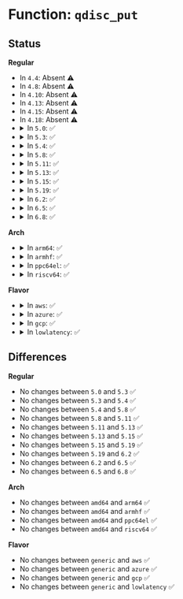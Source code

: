 # Function: <code>qdisc_put</code>

## Status
<b>Regular</b>
<ul>
<li>
In <code>4.4</code>: Absent ⚠️
</li>
<li>
In <code>4.8</code>: Absent ⚠️
</li>
<li>
In <code>4.10</code>: Absent ⚠️
</li>
<li>
In <code>4.13</code>: Absent ⚠️
</li>
<li>
In <code>4.15</code>: Absent ⚠️
</li>
<li>
In <code>4.18</code>: Absent ⚠️
</li>
<li>
<details>
<summary>In <code>5.0</code>: ✅</summary>

```c
void qdisc_put(struct Qdisc *qdisc);
```

**Collision:** Unique Global

**Inline:** No

**Transformation:** False

**Instances:**

```
In net/sched/sch_generic.c (ffffffff818f70a0)
Location: net/sched/sch_generic.c:994
Inline: False
Direct callers:
  - net/sched/sch_generic.c:dev_shutdown
  - net/sched/sch_generic.c:dev_shutdown
  - net/sched/sch_generic.c:dev_shutdown
  - net/sched/sch_generic.c:qdisc_create_dflt
  - net/sched/sch_mq.c:mq_attach
  - net/sched/sch_mq.c:mq_destroy
  - net/sched/sch_api.c:tc_modify_qdisc
  - net/sched/sch_api.c:qdisc_graft
  - net/sched/sch_api.c:notify_and_destroy
  - net/sched/cls_api.c:tcf_block_release
  - net/sched/sch_fifo.c:fifo_create_dflt
```
**Symbols:**

```
ffffffff818f70a0-ffffffff818f70c5: qdisc_put (STB_GLOBAL)
```
</details>
</li>
<li>
<details>
<summary>In <code>5.3</code>: ✅</summary>

```c
void qdisc_put(struct Qdisc *qdisc);
```

**Collision:** Unique Global

**Inline:** No

**Transformation:** False

**Instances:**

```
In net/sched/sch_generic.c (ffffffff819567c0)
Location: net/sched/sch_generic.c:986
Inline: False
Direct callers:
  - net/sched/sch_generic.c:dev_shutdown
  - net/sched/sch_generic.c:dev_shutdown
  - net/sched/sch_generic.c:dev_shutdown
  - net/sched/sch_generic.c:qdisc_create_dflt
  - net/sched/sch_mq.c:mq_attach
  - net/sched/sch_mq.c:mq_destroy
  - net/sched/sch_api.c:tc_modify_qdisc
  - net/sched/sch_api.c:qdisc_graft
  - net/sched/sch_api.c:notify_and_destroy
  - net/sched/cls_api.c:tc_ctl_chain
  - net/sched/cls_api.c:tcf_block_release
  - net/sched/sch_fifo.c:fifo_create_dflt
```
**Symbols:**

```
ffffffff819567c0-ffffffff819567e8: qdisc_put (STB_GLOBAL)
```
</details>
</li>
<li>
<details>
<summary>In <code>5.4</code>: ✅</summary>

```c
void qdisc_put(struct Qdisc *qdisc);
```

**Collision:** Unique Global

**Inline:** No

**Transformation:** False

**Instances:**

```
In net/sched/sch_generic.c (ffffffff8198cc60)
Location: net/sched/sch_generic.c:981
Inline: False
Direct callers:
  - net/sched/sch_generic.c:dev_shutdown
  - net/sched/sch_generic.c:dev_shutdown
  - net/sched/sch_generic.c:dev_shutdown
  - net/sched/sch_generic.c:qdisc_create_dflt
  - net/sched/sch_mq.c:mq_attach
  - net/sched/sch_mq.c:mq_destroy
  - net/sched/sch_api.c:tc_modify_qdisc
  - net/sched/sch_api.c:qdisc_graft
  - net/sched/sch_api.c:notify_and_destroy
  - net/sched/cls_api.c:tc_ctl_chain
  - net/sched/cls_api.c:tcf_block_release
  - net/sched/sch_fifo.c:fifo_create_dflt
```
**Symbols:**

```
ffffffff8198cc60-ffffffff8198cc88: qdisc_put (STB_GLOBAL)
```
</details>
</li>
<li>
<details>
<summary>In <code>5.8</code>: ✅</summary>

```c
void qdisc_put(struct Qdisc *qdisc);
```

**Collision:** Unique Global

**Inline:** No

**Transformation:** False

**Instances:**

```
In net/sched/sch_generic.c (ffffffff81a64d30)
Location: net/sched/sch_generic.c:978
Inline: False
Direct callers:
  - net/sched/sch_generic.c:dev_shutdown
  - net/sched/sch_generic.c:dev_shutdown
  - net/sched/sch_generic.c:dev_shutdown
  - net/sched/sch_generic.c:qdisc_create_dflt
  - net/sched/sch_mq.c:mq_attach
  - net/sched/sch_mq.c:mq_destroy
  - net/sched/sch_api.c:tc_modify_qdisc
  - net/sched/sch_api.c:qdisc_graft
  - net/sched/sch_api.c:qdisc_graft
  - net/sched/sch_api.c:qdisc_graft
  - net/sched/sch_api.c:qdisc_graft
  - net/sched/cls_api.c:tc_ctl_chain
  - net/sched/cls_api.c:tc_ctl_chain
  - net/sched/sch_fifo.c:fifo_create_dflt
```
**Symbols:**

```
ffffffff81a64d30-ffffffff81a64d74: qdisc_put (STB_GLOBAL)
```
</details>
</li>
<li>
<details>
<summary>In <code>5.11</code>: ✅</summary>

```c
void qdisc_put(struct Qdisc *qdisc);
```

**Collision:** Unique Global

**Inline:** No

**Transformation:** False

**Instances:**

```
In net/sched/sch_generic.c (ffffffff81a6ce60)
Location: net/sched/sch_generic.c:965
Inline: False
Direct callers:
  - net/sched/sch_generic.c:dev_shutdown
  - net/sched/sch_generic.c:dev_shutdown
  - net/sched/sch_generic.c:dev_shutdown
  - net/sched/sch_generic.c:qdisc_create_dflt
  - net/sched/sch_mq.c:mq_attach
  - net/sched/sch_mq.c:mq_destroy
  - net/sched/sch_api.c:tc_modify_qdisc
  - net/sched/sch_api.c:qdisc_graft
  - net/sched/sch_api.c:qdisc_graft
  - net/sched/sch_api.c:qdisc_graft
  - net/sched/sch_api.c:qdisc_graft
  - net/sched/cls_api.c:tc_ctl_chain
  - net/sched/cls_api.c:tc_ctl_chain
  - net/sched/sch_fifo.c:fifo_create_dflt
```
**Symbols:**

```
ffffffff81a6ce60-ffffffff81a6cea4: qdisc_put (STB_GLOBAL)
```
</details>
</li>
<li>
<details>
<summary>In <code>5.13</code>: ✅</summary>

```c
void qdisc_put(struct Qdisc *qdisc);
```

**Collision:** Unique Global

**Inline:** No

**Transformation:** False

**Instances:**

```
In net/sched/sch_generic.c (ffffffff81a55670)
Location: net/sched/sch_generic.c:1009
Inline: False
Direct callers:
  - net/sched/sch_generic.c:dev_shutdown
  - net/sched/sch_generic.c:dev_shutdown
  - net/sched/sch_generic.c:dev_shutdown
  - net/sched/sch_generic.c:qdisc_create_dflt
  - net/sched/sch_mq.c:mq_attach
  - net/sched/sch_mq.c:mq_destroy
  - net/sched/sch_api.c:tc_modify_qdisc
  - net/sched/sch_api.c:qdisc_graft
  - net/sched/sch_api.c:qdisc_graft
  - net/sched/sch_api.c:qdisc_graft
  - net/sched/sch_api.c:qdisc_graft
  - net/sched/cls_api.c:tc_ctl_chain
  - net/sched/cls_api.c:tc_ctl_chain
  - net/sched/sch_fifo.c:fifo_create_dflt
```
**Symbols:**

```
ffffffff81a55670-ffffffff81a556b4: qdisc_put (STB_GLOBAL)
```
</details>
</li>
<li>
<details>
<summary>In <code>5.15</code>: ✅</summary>

```c
void qdisc_put(struct Qdisc *qdisc);
```

**Collision:** Unique Global

**Inline:** No

**Transformation:** False

**Instances:**

```
In net/sched/sch_generic.c (ffffffff81b0e1f0)
Location: net/sched/sch_generic.c:1035
Inline: False
Direct callers:
  - net/sched/sch_generic.c:dev_shutdown
  - net/sched/sch_generic.c:dev_shutdown
  - net/sched/sch_generic.c:dev_shutdown
  - net/sched/sch_generic.c:qdisc_create_dflt
  - net/sched/sch_mq.c:mq_attach
  - net/sched/sch_mq.c:mq_destroy
  - net/sched/sch_api.c:tc_modify_qdisc
  - net/sched/sch_api.c:qdisc_graft
  - net/sched/sch_api.c:qdisc_graft
  - net/sched/sch_api.c:qdisc_graft
  - net/sched/sch_api.c:qdisc_graft
  - net/sched/sch_api.c:qdisc_graft
  - net/sched/cls_api.c:tc_ctl_chain
  - net/sched/cls_api.c:tc_ctl_chain
  - net/sched/sch_fifo.c:fifo_create_dflt
```
**Symbols:**

```
ffffffff81b0e1f0-ffffffff81b0e234: qdisc_put (STB_GLOBAL)
```
</details>
</li>
<li>
<details>
<summary>In <code>5.19</code>: ✅</summary>

```c
void qdisc_put(struct Qdisc *qdisc);
```

**Collision:** Unique Global

**Inline:** No

**Transformation:** False

**Instances:**

```
In net/sched/sch_generic.c (ffffffff81c95c10)
Location: net/sched/sch_generic.c:1077
Inline: False
Direct callers:
  - net/sched/sch_generic.c:dev_shutdown
  - net/sched/sch_generic.c:dev_shutdown
  - net/sched/sch_generic.c:dev_shutdown
  - net/sched/sch_generic.c:qdisc_create_dflt
  - net/sched/sch_mq.c:mq_attach
  - net/sched/sch_mq.c:mq_destroy
  - net/sched/sch_api.c:tc_modify_qdisc
  - net/sched/sch_api.c:qdisc_graft
  - net/sched/sch_api.c:qdisc_graft
  - net/sched/sch_api.c:qdisc_graft
  - net/sched/sch_api.c:qdisc_graft
  - net/sched/cls_api.c:tc_ctl_chain
  - net/sched/cls_api.c:tc_ctl_chain
  - net/sched/cls_api.c:tc_ctl_chain
  - net/sched/cls_api.c:tc_ctl_chain
  - net/sched/sch_fifo.c:fifo_create_dflt
```
**Symbols:**

```
ffffffff81c95c10-ffffffff81c95c84: qdisc_put (STB_GLOBAL)
```
</details>
</li>
<li>
<details>
<summary>In <code>6.2</code>: ✅</summary>

```c
void qdisc_put(struct Qdisc *qdisc);
```

**Collision:** Unique Global

**Inline:** No

**Transformation:** False

**Instances:**

```
In net/sched/sch_generic.c (ffffffff81e517b0)
Location: net/sched/sch_generic.c:1073
Inline: False
Direct callers:
  - net/sched/sch_generic.c:dev_shutdown
  - net/sched/sch_generic.c:dev_shutdown
  - net/sched/sch_generic.c:dev_shutdown
  - net/sched/sch_generic.c:attach_default_qdiscs
  - net/sched/sch_generic.c:qdisc_create_dflt
  - net/sched/sch_mq.c:mq_attach
  - net/sched/sch_mq.c:mq_destroy
  - net/sched/sch_api.c:tc_modify_qdisc
  - net/sched/sch_api.c:qdisc_graft
  - net/sched/sch_api.c:qdisc_graft
  - net/sched/sch_api.c:qdisc_graft
  - net/sched/sch_api.c:qdisc_graft
  - net/sched/cls_api.c:tc_ctl_chain
  - net/sched/cls_api.c:tc_ctl_chain
  - net/sched/cls_api.c:tc_ctl_chain
  - net/sched/cls_api.c:tc_ctl_chain
  - net/sched/sch_fifo.c:fifo_create_dflt
```
**Symbols:**

```
ffffffff81e517b0-ffffffff81e51824: qdisc_put (STB_GLOBAL)
```
</details>
</li>
<li>
<details>
<summary>In <code>6.5</code>: ✅</summary>

```c
void qdisc_put(struct Qdisc *qdisc);
```

**Collision:** Unique Global

**Inline:** No

**Transformation:** False

**Instances:**

```
In net/sched/sch_generic.c (ffffffff81ead000)
Location: net/sched/sch_generic.c:1081
Inline: False
Direct callers:
  - net/sched/sch_generic.c:dev_shutdown
  - net/sched/sch_generic.c:dev_shutdown
  - net/sched/sch_generic.c:dev_shutdown
  - net/sched/sch_generic.c:attach_default_qdiscs
  - net/sched/sch_generic.c:qdisc_create_dflt
  - net/sched/sch_mq.c:mq_attach
  - net/sched/sch_mq.c:mq_destroy
  - net/sched/sch_api.c:tc_modify_qdisc
  - net/sched/sch_api.c:qdisc_graft
  - net/sched/sch_api.c:qdisc_graft
  - net/sched/sch_api.c:qdisc_graft
  - net/sched/cls_api.c:tc_ctl_chain
  - net/sched/cls_api.c:tc_ctl_chain
  - net/sched/cls_api.c:tc_ctl_chain
  - net/sched/cls_api.c:tc_ctl_chain
  - net/sched/cls_api.c:tc_ctl_chain
  - net/sched/sch_fifo.c:fifo_create_dflt
```
**Symbols:**

```
ffffffff81ead000-ffffffff81ead074: qdisc_put (STB_GLOBAL)
```
</details>
</li>
<li>
<details>
<summary>In <code>6.8</code>: ✅</summary>

```c
void qdisc_put(struct Qdisc *qdisc);
```

**Collision:** Unique Global

**Inline:** No

**Transformation:** False

**Instances:**

```
In net/sched/sch_generic.c (ffffffff81f6faa0)
Location: net/sched/sch_generic.c:1085
Inline: False
Direct callers:
  - net/sched/sch_generic.c:dev_shutdown
  - net/sched/sch_generic.c:dev_shutdown
  - net/sched/sch_generic.c:dev_shutdown
  - net/sched/sch_generic.c:attach_default_qdiscs
  - net/sched/sch_generic.c:qdisc_create_dflt
  - net/sched/sch_mq.c:mq_attach
  - net/sched/sch_mq.c:mq_destroy
  - net/sched/sch_api.c:tc_modify_qdisc
  - net/sched/sch_api.c:qdisc_graft
  - net/sched/sch_api.c:qdisc_graft
  - net/sched/sch_api.c:qdisc_graft
  - net/sched/cls_api.c:tc_ctl_chain
  - net/sched/cls_api.c:tc_ctl_chain
  - net/sched/cls_api.c:tc_ctl_chain
  - net/sched/cls_api.c:tc_ctl_chain
  - net/sched/sch_fifo.c:fifo_create_dflt
```
**Symbols:**

```
ffffffff81f6faa0-ffffffff81f6fb14: qdisc_put (STB_GLOBAL)
```
</details>
</li>
</ul>
<b>Arch</b>
<ul>
<li>
<details>
<summary>In <code>arm64</code>: ✅</summary>

```c
void qdisc_put(struct Qdisc *qdisc);
```

**Collision:** Unique Global

**Inline:** No

**Transformation:** False

**Instances:**

```
In net/sched/sch_generic.c (ffff800010c38268)
Location: net/sched/sch_generic.c:981
Inline: False
Direct callers:
  - net/sched/sch_generic.c:dev_shutdown
  - net/sched/sch_generic.c:dev_shutdown
  - net/sched/sch_generic.c:dev_shutdown
  - net/sched/sch_generic.c:qdisc_create_dflt
  - net/sched/sch_mq.c:mq_attach
  - net/sched/sch_mq.c:mq_destroy
  - net/sched/sch_api.c:tc_modify_qdisc
  - net/sched/sch_api.c:qdisc_graft
  - net/sched/sch_api.c:notify_and_destroy
  - net/sched/cls_api.c:tc_ctl_chain
  - net/sched/cls_api.c:tcf_block_release
  - net/sched/sch_fifo.c:fifo_create_dflt
```
**Symbols:**

```
ffff800010c38268-ffff800010c382bc: qdisc_put (STB_GLOBAL)
```
</details>
</li>
<li>
<details>
<summary>In <code>armhf</code>: ✅</summary>

```c
void qdisc_put(struct Qdisc *qdisc);
```

**Collision:** Unique Global

**Inline:** No

**Transformation:** False

**Instances:**

```
In net/sched/sch_generic.c (c0d4a480)
Location: net/sched/sch_generic.c:981
Inline: False
Direct callers:
  - net/sched/sch_generic.c:dev_shutdown
  - net/sched/sch_generic.c:dev_shutdown
  - net/sched/sch_generic.c:dev_shutdown
  - net/sched/sch_generic.c:qdisc_create_dflt
  - net/sched/sch_mq.c:mq_attach
  - net/sched/sch_mq.c:mq_destroy
  - net/sched/sch_api.c:tc_modify_qdisc
  - net/sched/sch_api.c:qdisc_graft
  - net/sched/sch_api.c:notify_and_destroy
  - net/sched/cls_api.c:tc_ctl_chain
  - net/sched/cls_api.c:tc_ctl_chain
  - net/sched/cls_api.c:tcf_block_release
  - net/sched/sch_fifo.c:fifo_create_dflt
```
**Symbols:**

```
c0d4a480-c0d4a4c4: qdisc_put (STB_GLOBAL)
```
</details>
</li>
<li>
<details>
<summary>In <code>ppc64el</code>: ✅</summary>

```c
void qdisc_put(struct Qdisc *qdisc);
```

**Collision:** Unique Global

**Inline:** No

**Transformation:** False

**Instances:**

```
In net/sched/sch_generic.c (c000000000d31130)
Location: net/sched/sch_generic.c:981
Inline: False
Direct callers:
  - net/sched/sch_generic.c:dev_shutdown
  - net/sched/sch_generic.c:dev_shutdown
  - net/sched/sch_generic.c:dev_shutdown
  - net/sched/sch_generic.c:qdisc_create_dflt
  - net/sched/sch_mq.c:mq_attach
  - net/sched/sch_mq.c:mq_destroy
  - net/sched/sch_api.c:tc_modify_qdisc
  - net/sched/sch_api.c:qdisc_graft
  - net/sched/sch_api.c:notify_and_destroy
  - net/sched/cls_api.c:tc_ctl_chain
  - net/sched/cls_api.c:tcf_block_release
  - net/sched/sch_fifo.c:fifo_create_dflt
```
**Symbols:**

```
c000000000d31130-c000000000d31180: qdisc_put (STB_GLOBAL)
```
</details>
</li>
<li>
<details>
<summary>In <code>riscv64</code>: ✅</summary>

```c
void qdisc_put(struct Qdisc *qdisc);
```

**Collision:** Unique Global

**Inline:** No

**Transformation:** False

**Instances:**

```
In net/sched/sch_generic.c (ffffffe0007a95ea)
Location: net/sched/sch_generic.c:981
Inline: False
Direct callers:
  - net/sched/sch_generic.c:dev_shutdown
  - net/sched/sch_generic.c:dev_shutdown
  - net/sched/sch_generic.c:dev_shutdown
  - net/sched/sch_generic.c:qdisc_create_dflt
  - net/sched/sch_mq.c:mq_attach
  - net/sched/sch_mq.c:mq_destroy
  - net/sched/sch_api.c:tc_modify_qdisc
  - net/sched/sch_api.c:qdisc_graft
  - net/sched/sch_api.c:notify_and_destroy
  - net/sched/cls_api.c:tc_ctl_chain
  - net/sched/cls_api.c:tcf_block_release
  - net/sched/sch_fifo.c:fifo_create_dflt
```
**Symbols:**

```
ffffffe0007a95ea-ffffffe0007a9638: qdisc_put (STB_GLOBAL)
```
</details>
</li>
</ul>
<b>Flavor</b>
<ul>
<li>
<details>
<summary>In <code>aws</code>: ✅</summary>

```c
void qdisc_put(struct Qdisc *qdisc);
```

**Collision:** Unique Global

**Inline:** No

**Transformation:** False

**Instances:**

```
In net/sched/sch_generic.c (ffffffff8192cad0)
Location: net/sched/sch_generic.c:981
Inline: False
Direct callers:
  - net/sched/sch_generic.c:dev_shutdown
  - net/sched/sch_generic.c:dev_shutdown
  - net/sched/sch_generic.c:dev_shutdown
  - net/sched/sch_generic.c:qdisc_create_dflt
  - net/sched/sch_mq.c:mq_attach
  - net/sched/sch_mq.c:mq_destroy
  - net/sched/sch_api.c:tc_modify_qdisc
  - net/sched/sch_api.c:qdisc_graft
  - net/sched/sch_api.c:notify_and_destroy
  - net/sched/cls_api.c:tc_ctl_chain
  - net/sched/cls_api.c:tcf_block_release
  - net/sched/sch_fifo.c:fifo_create_dflt
```
**Symbols:**

```
ffffffff8192cad0-ffffffff8192caf8: qdisc_put (STB_GLOBAL)
```
</details>
</li>
<li>
<details>
<summary>In <code>azure</code>: ✅</summary>

```c
void qdisc_put(struct Qdisc *qdisc);
```

**Collision:** Unique Global

**Inline:** No

**Transformation:** False

**Instances:**

```
In net/sched/sch_generic.c (ffffffff818e65d0)
Location: net/sched/sch_generic.c:981
Inline: False
Direct callers:
  - net/sched/sch_generic.c:dev_shutdown
  - net/sched/sch_generic.c:dev_shutdown
  - net/sched/sch_generic.c:dev_shutdown
  - net/sched/sch_generic.c:qdisc_create_dflt
  - net/sched/sch_mq.c:mq_attach
  - net/sched/sch_mq.c:mq_destroy
  - net/sched/sch_api.c:tc_modify_qdisc
  - net/sched/sch_api.c:qdisc_graft
  - net/sched/sch_api.c:notify_and_destroy
  - net/sched/cls_api.c:tc_ctl_chain
  - net/sched/cls_api.c:tcf_block_release
  - net/sched/sch_fifo.c:fifo_create_dflt
```
**Symbols:**

```
ffffffff818e65d0-ffffffff818e65f8: qdisc_put (STB_GLOBAL)
```
</details>
</li>
<li>
<details>
<summary>In <code>gcp</code>: ✅</summary>

```c
void qdisc_put(struct Qdisc *qdisc);
```

**Collision:** Unique Global

**Inline:** No

**Transformation:** False

**Instances:**

```
In net/sched/sch_generic.c (ffffffff8197dc60)
Location: net/sched/sch_generic.c:981
Inline: False
Direct callers:
  - net/sched/sch_generic.c:dev_shutdown
  - net/sched/sch_generic.c:dev_shutdown
  - net/sched/sch_generic.c:dev_shutdown
  - net/sched/sch_generic.c:qdisc_create_dflt
  - net/sched/sch_mq.c:mq_attach
  - net/sched/sch_mq.c:mq_destroy
  - net/sched/sch_api.c:tc_modify_qdisc
  - net/sched/sch_api.c:qdisc_graft
  - net/sched/sch_api.c:notify_and_destroy
  - net/sched/cls_api.c:tc_ctl_chain
  - net/sched/cls_api.c:tcf_block_release
  - net/sched/sch_fifo.c:fifo_create_dflt
```
**Symbols:**

```
ffffffff8197dc60-ffffffff8197dc88: qdisc_put (STB_GLOBAL)
```
</details>
</li>
<li>
<details>
<summary>In <code>lowlatency</code>: ✅</summary>

```c
void qdisc_put(struct Qdisc *qdisc);
```

**Collision:** Unique Global

**Inline:** No

**Transformation:** False

**Instances:**

```
In net/sched/sch_generic.c (ffffffff819a01d0)
Location: net/sched/sch_generic.c:981
Inline: False
Direct callers:
  - net/sched/sch_generic.c:dev_shutdown
  - net/sched/sch_generic.c:dev_shutdown
  - net/sched/sch_generic.c:dev_shutdown
  - net/sched/sch_generic.c:qdisc_create_dflt
  - net/sched/sch_mq.c:mq_attach
  - net/sched/sch_mq.c:mq_destroy
  - net/sched/sch_api.c:tc_modify_qdisc
  - net/sched/sch_api.c:qdisc_graft
  - net/sched/sch_api.c:notify_and_destroy
  - net/sched/cls_api.c:tc_ctl_chain
  - net/sched/cls_api.c:tcf_block_release
  - net/sched/sch_fifo.c:fifo_create_dflt
```
**Symbols:**

```
ffffffff819a01d0-ffffffff819a01f8: qdisc_put (STB_GLOBAL)
```
</details>
</li>
</ul>

## Differences
<b>Regular</b>
<ul>
<li>
No changes between <code>5.0</code> and <code>5.3</code> ✅
</li>
<li>
No changes between <code>5.3</code> and <code>5.4</code> ✅
</li>
<li>
No changes between <code>5.4</code> and <code>5.8</code> ✅
</li>
<li>
No changes between <code>5.8</code> and <code>5.11</code> ✅
</li>
<li>
No changes between <code>5.11</code> and <code>5.13</code> ✅
</li>
<li>
No changes between <code>5.13</code> and <code>5.15</code> ✅
</li>
<li>
No changes between <code>5.15</code> and <code>5.19</code> ✅
</li>
<li>
No changes between <code>5.19</code> and <code>6.2</code> ✅
</li>
<li>
No changes between <code>6.2</code> and <code>6.5</code> ✅
</li>
<li>
No changes between <code>6.5</code> and <code>6.8</code> ✅
</li>
</ul>
<b>Arch</b>
<ul>
<li>
No changes between <code>amd64</code> and <code>arm64</code> ✅
</li>
<li>
No changes between <code>amd64</code> and <code>armhf</code> ✅
</li>
<li>
No changes between <code>amd64</code> and <code>ppc64el</code> ✅
</li>
<li>
No changes between <code>amd64</code> and <code>riscv64</code> ✅
</li>
</ul>
<b>Flavor</b>
<ul>
<li>
No changes between <code>generic</code> and <code>aws</code> ✅
</li>
<li>
No changes between <code>generic</code> and <code>azure</code> ✅
</li>
<li>
No changes between <code>generic</code> and <code>gcp</code> ✅
</li>
<li>
No changes between <code>generic</code> and <code>lowlatency</code> ✅
</li>
</ul>
